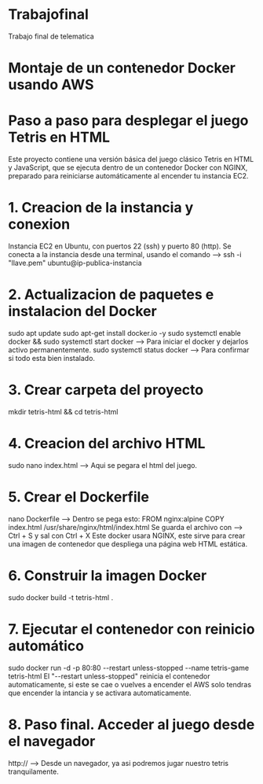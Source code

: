 # Trabajofinal
Trabajo final de telematica 

# Montaje de un contenedor Docker usando AWS

# Paso a paso para desplegar el juego Tetris en HTML

Este proyecto contiene una versión básica del juego clásico Tetris en HTML y JavaScript, que se ejecuta dentro de un contenedor Docker con NGINX, preparado para reiniciarse automáticamente al encender tu instancia EC2.

# 1. Creacion de la instancia y conexion
Instancia EC2 en Ubuntu, con puertos 22 (ssh) y puerto 80 (http).
Se conecta a la instancia desde una terminal, usando el comando --> ssh -i "llave.pem" ubuntu@ip-publica-instancia

# 2. Actualizacion de paquetes e instalacion del Docker

sudo apt update
sudo apt-get install docker.io -y
sudo systemctl enable docker && sudo systemctl start docker --> Para iniciar el docker y dejarlos activo permanentemente.
sudo systemctl status docker --> Para confirmar si todo esta bien instalado.

# 3. Crear carpeta del proyecto

mkdir tetris-html && cd tetris-html

# 4. Creacion del archivo HTML

sudo nano index.html --> Aqui se pegara el html del juego.

# 5. Crear el Dockerfile

nano Dockerfile --> Dentro se pega esto: FROM nginx:alpine COPY index.html /usr/share/nginx/html/index.html
Se guarda el archivo con --> Ctrl + S y sal con Ctrl + X
Este docker usara NGINX, este sirve para crear una imagen de contenedor que despliega una página web HTML estática.

# 6. Construir la imagen Docker

sudo docker build -t tetris-html .

# 7. Ejecutar el contenedor con reinicio automático

sudo docker run -d -p 80:80 --restart unless-stopped --name tetris-game tetris-html
El "--restart unless-stopped" reinicia el contenedor automaticamente, si este se cae o vuelves a encender el AWS solo tendras que encender la intancia y se activara automaticamente.

# 8. Paso final. Acceder al juego desde el navegador
http:// --> Desde un navegador, ya asi podremos jugar nuestro tetris tranquilamente.
